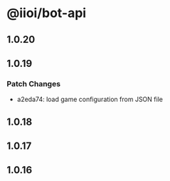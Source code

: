 # @iioi/bot-api

## 1.0.20

## 1.0.19

### Patch Changes

-   a2eda74: load game configuration from JSON file

## 1.0.18

## 1.0.17

## 1.0.16
